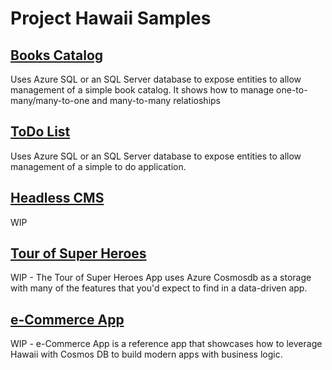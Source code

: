 # Project Hawaii Samples

## [Books Catalog](./books)

Uses Azure SQL or an SQL Server database to expose entities to allow management of a simple book catalog. It shows how to manage one-to-many/many-to-one and many-to-many relatioships

## [ToDo List](./todo)

Uses Azure SQL or an SQL Server database to expose entities to allow management of a simple to do application.

## [Headless CMS](./cms)

WIP

## [Tour of Super Heroes ](./cms)

WIP - The Tour of Super Heroes App uses Azure Cosmosdb as a storage with many of the features that you'd expect to find in a data-driven app.

## [e-Commerce App](./cms)

WIP - e-Commerce App is a reference app that showcases how to leverage Hawaii with Cosmos DB to build modern apps with business logic.
